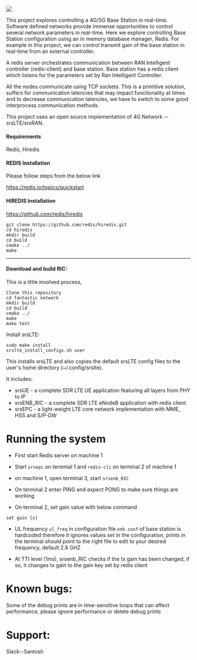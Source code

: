 
![](https://komarev.com/ghpvc/?username=shotsan)

This project explores controlling a 4G/5G Base Station in real-time. Software defined networks provide immense opportunities to control 
several network parameters in real-time. Here we explore controlling Base Station configuration using an in memory database manager, Redis.
For example in this project, we can control transmit gain of the base station in real-time from an external controller.

A redis server orchestrates communication between RAN Intelligent controller (redis-client) and base station.
Base station has a redis client which listens for the parameters set by Ran Intelligent Controller. 

All the nodes communicate using TCP sockets. This is a primitive solution, suffers for communication latencies that may impact functionality at times and to decrease communication latencies, we have to switch to some good interprocess communication methods.


This project uses an open source implementation of 4G Network -- srsLTE/srsRAN. 


#### Requirements
 Redis, Hiredis 

#### REDIS Installation

Please follow steps from the below link

https://redis.io/topics/quickstart

#### HIREDIS Installation

https://github.com/redis/hiredis

```
git clone https://github.com/redis/hiredis.git
cd hiredis
mkdir build
cd build
cmake ../
make
```

---

#### Download and build RIC:
This is a little involved process,  

```
Clone this repository
cd fantastic network
mkdir build
cd build
cmake ../
make
make test
```

Install srsLTE:

```
sudo make install
srslte_install_configs.sh user
```

This installs srsLTE and also copies the default srsLTE config files to
the user's home directory (~/.config/srslte).

It includes:
  * srsUE - a complete SDR LTE UE application featuring all layers from PHY to IP
  * srsENB_RIC - a complete SDR LTE eNodeB application with redis client 
  * srsEPC - a light-weight LTE core network implementation with MME, HSS and S/P-GW


Running the system
========
* First start Redis server on machine 1
  
* Start `srsepc` on termnial 1 and `redis-cli` on terminal 2 of machine 1
 
* on machine 1, open terminal 3, start `srsenb_RIC` 


* On terminal 2 enter PING and expect PONG to make sure things are working

* On terminal 2, set gain value with below command 

```
set gain [x]

```

* UL frequency  `ul_freq` in configuration file `enb.conf` of base station is hardcoded therefore it ignores values set in the configuration, prints in the terminal should point to the right file to edit to your desired frequency, default 2.8 GHZ

* At TTI level (1ms), srsenb_RIC checks if the tx gain has been changed, if so, it changes tx gain to the gain key set by redis client


Known bugs: 
========
Some of the debug prints are in time-sensitive loops that can affect performance, please ignore performance or delete debug prints

Support:
=====
Slack--Santosh




